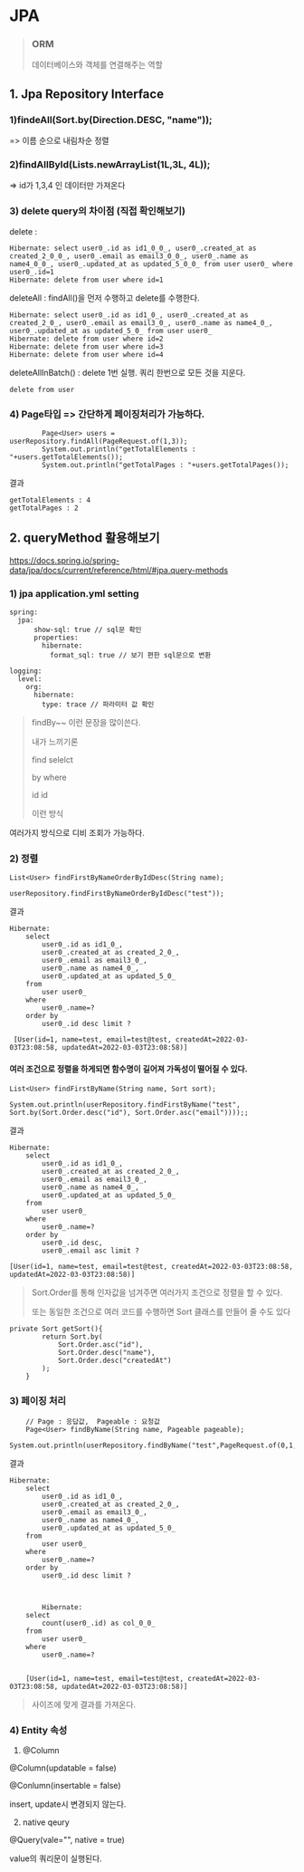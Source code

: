 # JPA

> ### ORM 
>
> 데이터베이스와 객체를 연결해주는 역할

## 1. Jpa Repository Interface

### 1)findeAll(Sort.by(Direction.DESC, "name"));

=> 이름 순으로 내림차순 정렬



### 2)findAllById(Lists.newArrayList(1L,3L, 4L));

=> id가 1,3,4 인 데이터만 가져온다



### 3) delete query의 차이점 (직접 확인해보기)

delete :  

```
Hibernate: select user0_.id as id1_0_0_, user0_.created_at as created_2_0_0_, user0_.email as email3_0_0_, user0_.name as name4_0_0_, user0_.updated_at as updated_5_0_0_ from user user0_ where user0_.id=1
Hibernate: delete from user where id=1
```



deleteAll : findAll()을 먼저 수행하고 delete를 수행한다.

```
Hibernate: select user0_.id as id1_0_, user0_.created_at as created_2_0_, user0_.email as email3_0_, user0_.name as name4_0_, user0_.updated_at as updated_5_0_ from user user0_
Hibernate: delete from user where id=2
Hibernate: delete from user where id=3
Hibernate: delete from user where id=4
```



deleteAllInBatch() : delete 1번 실행. 쿼리 한번으로 모든 것을 지운다.

```
delete from user
```





### 4) Page타입 => 간단하게 페이징처리가 가능하다.

```
        Page<User> users = userRepository.findAll(PageRequest.of(1,3));
        System.out.println("getTotalElements : "+users.getTotalElements());
        System.out.println("getTotalPages : "+users.getTotalPages());
```

결과

```
getTotalElements : 4
getTotalPages : 2
```





## 2. queryMethod 활용해보기

https://docs.spring.io/spring-data/jpa/docs/current/reference/html/#jpa.query-methods

### 1) jpa application.yml setting 

```
spring:
  jpa:
      show-sql: true // sql문 확인
      properties:
        hibernate:
          format_sql: true // 보기 편한 sql문으로 변환

logging:
  level:
    org:
      hibernate:
        type: trace // 파라미터 값 확인
```



> findBy~~ 이런 문장을 많이쓴다.
>
> 내가 느끼기론 
>
> find selelct
>
> by   where
>
> id     id
>
> 이런 방식

여러가지 방식으로 디비 조회가 가능하다.



### 2) 정렬

```
List<User> findFirstByNameOrderByIdDesc(String name);
```

```
userRepository.findFirstByNameOrderByIdDesc("test"));
```

결과

```
Hibernate: 
    select
        user0_.id as id1_0_,
        user0_.created_at as created_2_0_,
        user0_.email as email3_0_,
        user0_.name as name4_0_,
        user0_.updated_at as updated_5_0_ 
    from
        user user0_ 
    where
        user0_.name=? 
    order by
        user0_.id desc limit ?
        
 [User(id=1, name=test, email=test@test, createdAt=2022-03-03T23:08:58, updatedAt=2022-03-03T23:08:58)]
```

#### 여러 조건으로 정렬을 하게되면 함수명이 길어져 가독성이 떨어질 수 있다.

```
List<User> findFirstByName(String name, Sort sort);
```

```
System.out.println(userRepository.findFirstByName("test", Sort.by(Sort.Order.desc("id"), Sort.Order.asc("email"))));;
```

결과

```
Hibernate: 
    select
        user0_.id as id1_0_,
        user0_.created_at as created_2_0_,
        user0_.email as email3_0_,
        user0_.name as name4_0_,
        user0_.updated_at as updated_5_0_ 
    from
        user user0_ 
    where
        user0_.name=? 
    order by
        user0_.id desc,
        user0_.email asc limit ?
        
[User(id=1, name=test, email=test@test, createdAt=2022-03-03T23:08:58, updatedAt=2022-03-03T23:08:58)]
```

> Sort.Order를 통해 인자값을 넘겨주면 여러가지 조건으로 정렬을 할 수 있다.
>
> 또는 동일한 조건으로 여러 코드를 수행하면 Sort 클래스를 만들어 줄 수도 있다

```
private Sort getSort(){
        return Sort.by(
            Sort.Order.asc("id"),
            Sort.Order.desc("name"),
            Sort.Order.desc("createdAt")
        );
    }
```

### 3) 페이징 처리

```
    // Page : 응답값,  Pageable : 요청값
    Page<User> findByName(String name, Pageable pageable);
```

```
System.out.println(userRepository.findByName("test",PageRequest.of(0,1,Sort.by(Sort.Order.desc("id")))).getContent());
```

결과

```
Hibernate: 
    select
        user0_.id as id1_0_,
        user0_.created_at as created_2_0_,
        user0_.email as email3_0_,
        user0_.name as name4_0_,
        user0_.updated_at as updated_5_0_ 
    from
        user user0_ 
    where
        user0_.name=? 
    order by
        user0_.id desc limit ?
        
        
        
        Hibernate: 
    select
        count(user0_.id) as col_0_0_ 
    from
        user user0_ 
    where
        user0_.name=?
        
        
    [User(id=1, name=test, email=test@test, createdAt=2022-03-03T23:08:58, updatedAt=2022-03-03T23:08:58)]
```

> 사이즈에 맞게 결과를 가져온다.



### 4) Entity 속성

1. @Column

@Column(updatable = false)

@Conlumn(insertable = false)

insert, update시 변경되지 않는다.



2. native qeury

@Query(vale="", native = true)

value의 쿼리문이 실행된다.